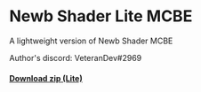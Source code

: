 # Newb Shader Lite MCBE  

A lightweight version of Newb Shader MCBE

Author's discord: VeteranDev#2969

#### [Download zip (Lite)](https://github.com/devendrn/newb-shader-mcbe/archive/lite.zip)  
